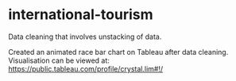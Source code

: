 # international-tourism

Data cleaning that involves unstacking of data.

Created an animated race bar chart on Tableau after data cleaning. Visualisation can be viewed at: https://public.tableau.com/profile/crystal.lim#!/

